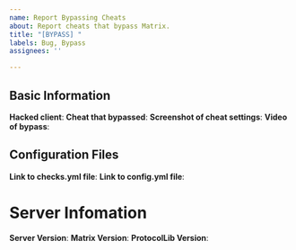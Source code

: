 ```yaml
---
name: Report Bypassing Cheats
about: Report cheats that bypass Matrix.
title: "[BYPASS] "
labels: Bug, Bypass
assignees: ''

---
```


## Basic Information
**Hacked client**: 
**Cheat that bypassed**: 
**Screenshot of cheat settings**: 
**Video of bypass**: 

## Configuration Files
**Link to checks.yml file**: 
**Link to config.yml file**: 

# Server Infomation
**Server Version**: 
**Matrix Version**: 
**ProtocolLib Version**:
